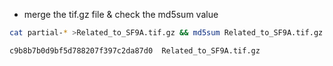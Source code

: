 * merge the tif.gz file & check the md5sum value
```bash
cat partial-* >Related_to_SF9A.tif.gz && md5sum Related_to_SF9A.tif.gz
```

`c9b8b7b0d9bf5d788207f397c2da87d0  Related_to_SF9A.tif.gz`
